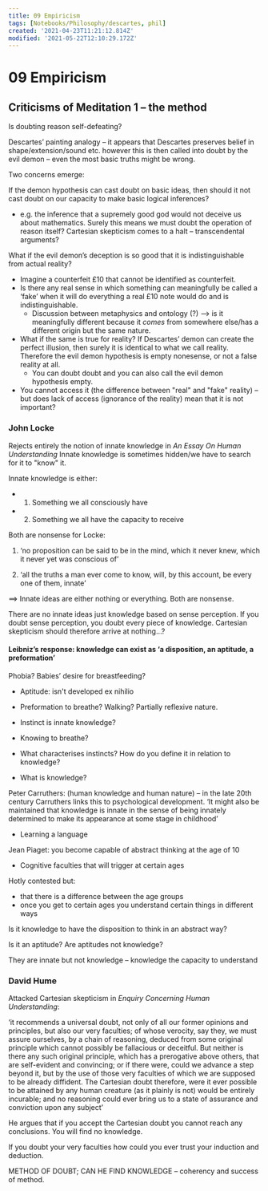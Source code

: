 ```yaml
---
title: 09 Empiricism
tags: [Notebooks/Philosophy/descartes, phil]
created: '2021-04-23T11:21:12.814Z'
modified: '2021-05-22T12:10:29.172Z'
---
```


# 09 Empiricism
## Criticisms of Meditation 1 – the method 

Is doubting reason self-defeating? 

Descartes’ painting analogy – it appears that Descartes preserves belief in shape/extension/sound etc. however this is then called into doubt by the evil demon – even the most basic truths might be wrong.  

Two concerns emerge: 

If the demon hypothesis can cast doubt on basic ideas, then should it not cast doubt on our capacity to make basic logical inferences?
- e.g. the inference that a supremely good god would not deceive us about mathematics. Surely this means we must doubt the operation of reason itself? Cartesian skepticism comes to a halt – transcendental arguments?

What if the evil demon’s deception is so good that it is indistinguishable from actual reality?
- Imagine a counterfeit £10 that cannot be identified as counterfeit.
- Is there any real sense in which something can meaningfully be called a ‘fake’ when it will do everything a real £10 note would do and is indistinguishable.
  - Discussion between metaphysics and ontology (?) --> is it meaningfully different because it *comes* from somewhere else/has a different origin but the same nature.  
- What if the same is true for reality? If Descartes’ demon can create the perfect illusion, then surely it is identical to what we call reality. Therefore the evil demon hypothesis is empty nonesense, or not a false reality at all. 
  - You can doubt doubt and you can also call the evil demon hypothesis empty.  
- You cannot access it (the difference between "real" and "fake" reality) – but does lack of access (ignorance of the reality) mean that it is not important?

### John Locke  

Rejects entirely the notion of innate knowledge in *An Essay On Human Understanding*
Innate knowledge is sometimes hidden/we have to search for it to "know" it.

Innate knowledge is either: 
- 1. Something we all consciously have
- 2. Something we all have the capacity to receive 

Both are nonsense for Locke:  

1. ‘no proposition can be said to be in the mind, which it never knew, which it never yet was conscious of’ 

2. ‘all the truths a man ever come to know, will, by this account, be every one of them, innate’ 

==> Innate ideas are either nothing or everything. Both are nonsense.

There are no innate ideas just knowledge based on sense perception. If you doubt sense perception, you doubt every piece of knowledge. Cartesian skepticism should therefore arrive at nothing…?  

#### Leibniz’s response: knowledge can exist as ‘a disposition, an aptitude, a preformation’ 

Phobia? 
Babies’ desire for breastfeeding?  

- Aptitude: isn't developed ex nihilio 
- Preformation to breathe? Walking? Partially reflexive nature.  
- Instinct is innate knowledge? 
- Knowing to breathe?  

- What characterises instincts? How do you define it in relation to knowledge?  
- What is knowledge?  

Peter Carruthers: (human knowledge and human nature) – in the late 20th century Carruthers links this to psychological development. ‘It might also be maintained that knowledge is innate in the sense of being innately determined to make its appearance at some stage in childhood’  

- Learning a language 

Jean Piaget: you become capable of abstract thinking at the age of 10  

- Cognitive faculties that will trigger at certain ages  

Hotly contested but:
- that there is a difference between the age groups  
- once you get to certain ages you understand certain things in different ways  

Is it knowledge to have the disposition to think in an abstract way?  

Is it an aptitude? Are aptitudes not knowledge?  

They are innate but not knowledge – knowledge the capacity to understand  

### David Hume
Attacked Cartesian skepticism in *Enquiry Concerning Human Understanding*: 

‘it recommends a universal doubt, not only of all our former opinions and principles, but also our very faculties; of whose verocity, say they, we must assure ourselves, by a chain of reasoning, deduced from some original principle which cannot possibly be fallacious or deceitful. But neither is there any such original principle, which has a prerogative above others, that are self-evident and convincing; or if there were, could we advance a step beyond it, but by the use of those very faculties of which we are supposed to be already diffident. The Cartesian doubt therefore, were it ever possible to be attained by any human creature (as it plainly is not) would be entirely incurable; and no reasoning could ever bring us to a state of assurance and conviction upon any subject’ 

He argues that if you accept the Cartesian doubt you cannot reach any conclusions. You will find no knowledge.   

If you doubt your very faculties how could you ever trust your induction and deduction.  

METHOD OF DOUBT; CAN HE FIND KNOWLEDGE – coherency and success of method.  

 
